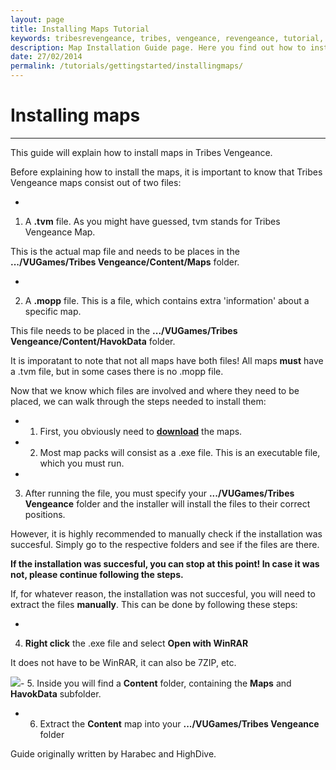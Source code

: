 ```yaml
---
layout: page
title: Installing Maps Tutorial
keywords: tribesrevengeance, tribes, vengeance, revengeance, tutorial, guide, install, map, manual, executable, unzip, tvm, mopp 
description: Map Installation Guide page. Here you find out how to install Tribes Vengeance maps!
date: 27/02/2014
permalink: /tutorials/gettingstarted/installingmaps/
---
```


# Installing maps 

* * *

This guide will explain how to install maps in Tribes Vengeance.

  

Before explaining how to install the maps, it is important to know that Tribes Vengeance maps consist out of two files:

- 

1. A **.tvm** file. As you might have guessed, tvm stands for Tribes Vengeance Map.

This is the actual map file and needs to be places in the **.../VUGames/Tribes Vengeance/Content/Maps** folder.

- 

2. A **.mopp** file. This is a file, which contains extra 'information' about a specific map.

This file needs to be placed in the **.../VUGames/Tribes Vengeance/Content/HavokData** folder.

It is imporatant to note that not all maps have both files! All maps **must** have a .tvm file, but in some cases there is no .mopp file.

  

Now that we know which files are involved and where they need to be placed, we can walk through the steps needed to install them:

- 1. First, you obviously need to **[download](/downloads/maps.html)** the maps.
- 2. Most map packs will consist as a .exe file. This is an executable file, which you must run.
- 

3. After running the file, you must specify your **.../VUGames/Tribes Vengeance** folder and the installer will install the files to their correct positions.

However, it is highly recommended to manually check if the installation was succesful. Simply go to the respective folders and see if the files are there.

**If the installation was succesful, you can stop at this point! In case it was not, please continue following the steps.**

  

If, for whatever reason, the installation was not succesful, you will need to extract the files **manually**. This can be done by following these steps:

  

- 

4. **Right click** the .exe file and select **Open with WinRAR**

It does not have to be WinRAR, it can also be 7ZIP, etc.

 ![](unzipmaps.jpg)- 5. Inside you will find a **Content** folder, containing the **Maps** and **HavokData** subfolder.
- 6. Extract the **Content** map into your **.../VUGames/Tribes Vengeance** folder
  
  

Guide originally written by Harabec and HighDive.
